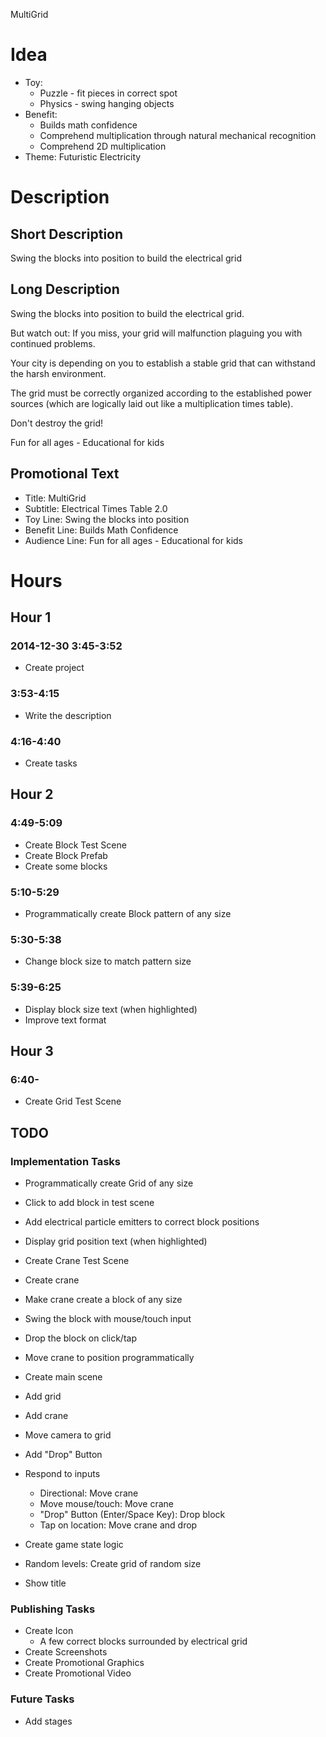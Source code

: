 MultiGrid

# Idea

- Toy: 
	- Puzzle - fit pieces in correct spot
	- Physics - swing hanging objects
- Benefit: 
	- Builds math confidence
	- Comprehend multiplication through natural mechanical recognition
	- Comprehend 2D multiplication
- Theme: Futuristic Electricity

# Description

## Short Description

Swing the blocks into position to build the electrical grid

## Long Description

Swing the blocks into position to build the electrical grid.

But watch out: If you miss, your grid will malfunction plaguing you with continued problems.

Your city is depending on you to establish a stable grid that can withstand the harsh environment.

The grid must be correctly organized according to the established power sources (which are  logically laid out like a multiplication times table).

Don't destroy the grid!

Fun for all ages - Educational for kids


## Promotional Text

- Title: MultiGrid
- Subtitle: Electrical Times Table 2.0
- Toy Line: Swing the blocks into position
- Benefit Line: Builds Math Confidence
- Audience Line: Fun for all ages - Educational for kids

# Hours

## Hour 1

### 2014-12-30 3:45-3:52

- Create project

### 3:53-4:15

- Write the description

### 4:16-4:40

- Create tasks

## Hour 2

### 4:49-5:09

- Create Block Test Scene
- Create Block Prefab
- Create some blocks

### 5:10-5:29

- Programmatically create Block pattern of any size

### 5:30-5:38

- Change block size to match pattern size

### 5:39-6:25

- Display block size text (when highlighted)
- Improve text format

## Hour 3

### 6:40-

- Create Grid Test Scene


## TODO

### Implementation Tasks




- Programmatically create Grid of any size
- Click to add block in test scene
- Add electrical particle emitters to correct block positions
- Display grid position text (when highlighted)

- Create Crane Test Scene
- Create crane
- Make crane create a block of any size
- Swing the block with mouse/touch input
- Drop the block on click/tap
- Move crane to position programmatically

- Create main scene
- Add grid
- Add crane
- Move camera to grid
- Add "Drop" Button
- Respond to inputs
	- Directional: Move crane
	- Move mouse/touch: Move crane
	- "Drop" Button (Enter/Space Key): Drop block
	- Tap on location: Move crane and drop

- Create game state logic
- Random levels: Create grid of random size
- Show title

### Publishing Tasks

- Create Icon
	- A few correct blocks surrounded by electrical grid
- Create Screenshots
- Create Promotional Graphics
- Create Promotional Video


### Future Tasks

- Add stages